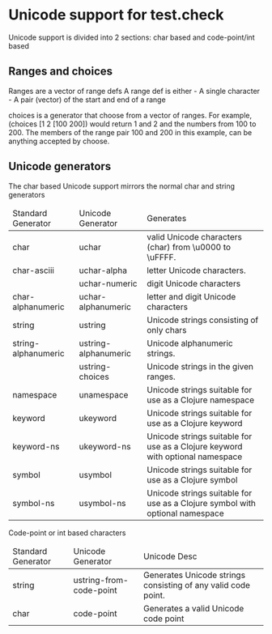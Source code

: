 
#  Unicode support for test.check

Unicode support is divided into 2 sections: char based and code-point/int based

## Ranges and choices
  Ranges are a vector of range defs
    A range def is either
    -  A single character
    -  A pair (vector) of the start and end of a range
 
  choices is a generator that choose from a vector of ranges.  For example,
       (choices [1 2 [100 200])
  would return 1 and 2 and the numbers from 100 to 200.  The members of the range pair 100 and 200 in this
  example, can be anything accepted by choose.

## Unicode generators

  The char based Unicode support mirrors the normal char and string generators

<table>
<thead>
<td> Standard Generator  </td><td> Unicode Generator    </td><td> Generates                                                                     </td>
</thead>
<tbody>
<tr><td> char                </td><td> uchar                </td><td> valid Unicode characters (char) from \u0000 to \uFFFF.                        </td><tr>
<tr><td> char-asciii         </td><td> uchar-alpha          </td><td> letter Unicode characters.                                                    </td><tr>
<tr><td>                     </td><td> uchar-numeric        </td><td> digit Unicode characters                                                      </td><tr>
<tr><td> char-alphanumeric   </td><td> uchar-alphanumeric   </td><td> letter and digit Unicode characters                                           </td><tr>
<tr><td> string              </td><td> ustring              </td><td> Unicode strings consisting of only chars                                      </td><tr>
<tr><td> string-alphanumeric </td><td> ustring-alphanumeric </td><td> Unicode alphanumeric strings.                                                 </td><tr>
<tr><td>                     </td><td> ustring-choices      </td><td> Unicode strings in the given ranges.                                          </td><tr>
<tr><td> namespace           </td><td> unamespace           </td><td> Unicode strings suitable for use as a Clojure namespace                       </td><tr>
<tr><td> keyword             </td><td> ukeyword             </td><td> Unicode strings suitable for use as a Clojure keyword                         </td><tr>
<tr><td> keyword-ns          </td><td> ukeyword-ns          </td><td> Unicode strings suitable for use as a Clojure keyword with optional namespace </td><tr>
<tr><td> symbol              </td><td> usymbol              </td><td> Unicode strings suitable for use as a Clojure symbol                          </td><tr>
<tr><td> symbol-ns           </td><td> usymbol-ns           </td><td> Unicode strings suitable for use as a Clojure symbol with optional namespace  </td><tr>
 
</tbody>
</table>




  Code-point or int based characters
  <table>
<thead>
<tr><td> Standard Generator </td><td> Unicode Generator       </td><td> Unicode Desc                                                  </td><tr>
</thead>
<tbody>
<tr><td> string             </td><td> ustring-from-code-point </td><td> Generates Unicode strings consisting of any valid code point. </td><tr>
<tr><td> char               </td><td> code-point              </td><td> Generates a valid Unicode code point                          </td><tr>
</tbody>
</table>

